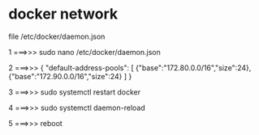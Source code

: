# docker network

file /etc/docker/daemon.json


1 ===>>> sudo nano /etc/docker/daemon.json


2 ===>>>
{
  "default-address-pools": [
    {"base":"172.80.0.0/16","size":24},
    {"base":"172.90.0.0/16","size":24}
  ]
}


3 ===>>> sudo systemctl restart docker

4 ===>>> sudo systemctl daemon-reload

5 ===>>> reboot
